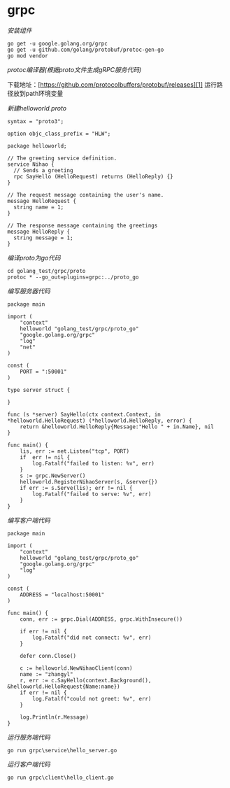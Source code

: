 # grpc
_安装组件_
```
go get -u google.golang.org/grpc
go get -u github.com/golang/protobuf/protoc-gen-go
go mod vendor
```
_protoc编译器(根据proto文件生成gRPC服务代码)_

下载地址：[https://github.com/protocolbuffers/protobuf/releases][1]
运行路径放到path环境变量

_新建helloworld.proto_
```
syntax = "proto3";

option objc_class_prefix = "HLW";

package helloworld;

// The greeting service definition.
service Nihao {
  // Sends a greeting
  rpc SayHello (HelloRequest) returns (HelloReply) {}
}

// The request message containing the user's name.
message HelloRequest {
  string name = 1;
}

// The response message containing the greetings
message HelloReply {
  string message = 1;
}
```
_编译proto为go代码_
```
cd golang_test/grpc/proto
protoc * --go_out=plugins=grpc:../proto_go
```

_编写服务器代码_
```
package main

import (
	"context"
	helloworld "golang_test/grpc/proto_go"
	"google.golang.org/grpc"
	"log"
	"net"
)

const (
	PORT = ":50001"
)

type server struct {

}

func (s *server) SayHello(ctx context.Context, in *helloworld.HelloRequest) (*helloworld.HelloReply, error) {
	return &helloworld.HelloReply{Message:"Hello " + in.Name}, nil
}

func main() {
	lis, err := net.Listen("tcp", PORT)
	if  err != nil {
		log.Fatalf("failed to listen: %v", err)
	}
	s := grpc.NewServer()
	helloworld.RegisterNihaoServer(s, &server{})
	if err := s.Serve(lis); err != nil {
		log.Fatalf("failed to serve: %v", err)
	}
}

```

_编写客户端代码_
```
package main

import (
	"context"
	helloworld "golang_test/grpc/proto_go"
	"google.golang.org/grpc"
	"log"
)

const (
	ADDRESS = "localhost:50001"
)

func main() {
	conn, err := grpc.Dial(ADDRESS, grpc.WithInsecure())

	if err != nil {
		log.Fatalf("did not connect: %v", err)
	}

	defer conn.Close()

	c := helloworld.NewNihaoClient(conn)
	name := "zhangyl"
	r, err := c.SayHello(context.Background(), &helloworld.HelloRequest{Name:name})
	if err != nil {
		log.Fatalf("could not greet: %v", err)
	}

	log.Println(r.Message)
}

```

_运行服务端代码_
```
go run grpc\service\hello_server.go
```


_运行客户端代码_
```
go run grpc\client\hello_client.go
```

[1]: https://github.com/protocolbuffers/protobuf/releases